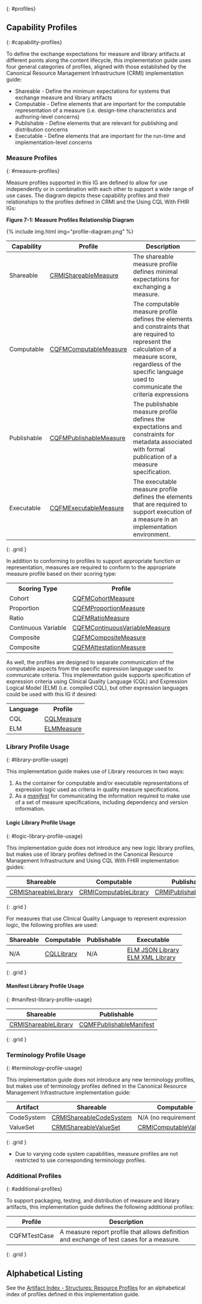 {: #profiles}

## Capability Profiles
{: #capability-profiles}

To define the exchange expectations for measure and library artifacts at different points along the content lifecycle, this implementation guide uses four general categories of profiles, aligned with those established by the Canonical Resource Management Infrastructure (CRMI) implementation guide:

* Shareable - Define the minimum expectations for systems that exchange measure and library artifacts
* Computable - Define elements that are important for the computable representation of a measure (i.e. design-time characteristics and authoring-level concerns)
* Publishable - Define elements that are relevant for publishing and distribution concerns
* Executable - Define elements that are important for the run-time and implementation-level concerns

### Measure Profiles
{: #measure-profiles}

Measure profiles supported in this IG are defined to allow for use independently or in combination with each other to support a wide range of use cases. The diagram depicts these capability profiles and their relationships to the profiles defined in CRMI and the Using CQL With FHIR IGs:

<b>Figure 7-1: Measure Profiles Relationship Diagram</b>

{% include img.html img="profile-diagram.png" %}

| **Capability** | **Profile** | **Description** |
|----|----|----|
| Shareable | [CRMIShareableMeasure]({{site.data.fhir.ver.crmi}}/StructureDefinition-crmi-shareablemeasure.html)  |  The shareable measure profile defines minimal expectations for exchanging a measure.  | 
| Computable | [CQFMComputableMeasure](StructureDefinition-computable-measure-cqfm.html)  |  The computable measure profile defines the elements and constraints that are required to represent the calculation of a measure score, regardless of the specific language used to communicate the criteria expressions   |
| Publishable | [CQFMPublishableMeasure](StructureDefinition-publishable-measure-cqfm.html)  |  The publishable measure profile defines the expectations and constraints for metadata associated with formal publication of a measure specification.   | 
| Executable | [CQFMExecutableMeasure](StructureDefinition-executable-measure-cqfm.html)  | The executable measure profile defines the elements that are required to support execution of a measure in an implementation environment.    | 
{: .grid }

In addition to conforming to profiles to support appropriate function or representation, measures are required to conform to the appropriate measure profile based on their scoring type:

<table class="grid">
  <tr><th>Scoring Type</th><th>Profile</th></tr>
  <tr><td>Cohort</td><td><a href="StructureDefinition-cohort-measure-cqfm.html">CQFMCohortMeasure</a></td></tr>
  <tr><td>Proportion</td><td><a href="StructureDefinition-proportion-measure-cqfm.html">CQFMProportionMeasure</a></td></tr>
  <tr><td>Ratio</td><td><a href="StructureDefinition-ratio-measure-cqfm.html">CQFMRatioMeasure</a></td></tr>
  <tr><td>Continuous Variable</td><td><a href="StructureDefinition-cv-measure-cqfm.html">CQFMContinuousVariableMeasure</a></td></tr>
  <tr><td>Composite</td><td><a href="StructureDefinition-composite-measure-cqfm.html">CQFMCompositeMeasure</a></td></tr>
  <tr><td>Composite</td><td><a href="StructureDefinition-attestation-measure-cqfm.html">CQFMAttestationMeasure</a></td></tr>
</table>

As well, the profiles are designed to separate communication of the computable aspects from the specific expression language used to communicate criteria. This implementation guide supports specification of expression criteria using Clinical Quality Language (CQL) and Expression Logical Model (ELM) (i.e. compiled CQL), but other expression languages could be used with this IG if desired:

<table class="grid">
  <tr><th>Language</th><th>Profile</th></tr>
  <tr><td>CQL</td><td><a href="StructureDefinition-cql-measure-cqfm.html">CQLMeasure</a></td></tr>
  <tr><td>ELM</td><td><a href="StructureDefinition-elm-measure-cqfm.html">ELMMeasure</a></td></tr>
</table>

### Library Profile Usage
{: #library-profile-usage}

This implementation guide makes use of Library resources in two ways:

1. As the container for computable and/or executable representations of expression logic used as criteria in quality measure specifications.
2. As a [_manifest_]({{site.data.fhir.ver.crmi}}/version-manifest.html) for communicating the information required to make use of a set of measure specifications, including dependency and version information.

#### Logic Library Profile Usage
{: #logic-library-profile-usage}

This implementation guide does not introduce any new logic library profiles, but makes use of library profiles defined in the Canonical Resource Management Infrastructure and Using CQL With FHIR implementation guides:

| **Shareable** | **Computable** | **Publishable** | **Executable** |
|----|----|----|----|
| [CRMIShareableLibrary]({{site.data.fhir.ver.crmi}}/StructureDefinition-crmi-shareablelibrary.html) | [CRMIComputableLibrary]({{site.data.fhir.ver.crmi}}/StructureDefinition-crmi-computablelibrary.html) | [CRMIPublishableLibrary]({{site.data.fhir.ver.crmi}}/StructureDefinition-crmi-publishablelibrary.html) | [CRMIExecutableLibrary]({{site.data.fhir.ver.crmi}}/StructureDefinition-crmi-executablelibrary.html)  |
{: .grid }

For measures that use Clinical Quality Language to represent expression logic, the following profiles are used:

| **Shareable** | **Computable** | **Publishable** | **Executable** |
|----|----|----|----|
| N/A | [CQLLibrary]({{site.data.fhir.ver.cql}}/StructureDefinition-cql-library.html) | N/A | [ELM JSON Library]({{site.data.fhir.ver.cql}}/StructureDefinition-elm-json-library.html) <br/> [ELM XML Library]({{site.data.fhir.ver.cql}}/StructureDefinition-elm-xml-library.html)  |
{: .grid }

#### Manifest Library Profile Usage
{: #manifest-library-profile-usage}

| **Shareable** | **Publishable** |
|----|----|
| [CRMIShareableLibrary]({{site.data.fhir.ver.crmi}}/StructureDefinition-crmi-shareablelibrary.html) | [CQMFPublishableManifest](StructureDefinition-publishable-manifest-cqfm.html) |
{: .grid }

### Terminology Profile Usage
{: #terminology-profile-usage}

This implementation guide does not introduce any new terminology profiles, but makes use of terminology profiles defined in the Canonical Resource Management Infrastructure implementation guide:

| **Artifact** | **Shareable** | **Computable** | **Publishable** | **Executable** |
|----|----|----|----|----|
| CodeSystem | [CRMIShareableCodeSystem]({{site.data.fhir.ver.crmi}}/StructureDefinition-crmi-shareablecodesystem.html) | N/A (no requirements) | [CRMIPublishableCodeSytems]({{site.data.fhir.ver.crmi}}/StructureDefinition-crmi-publishablecodesystem.html) | N/A (no requirements) |
| ValueSet | [CRMIShareableValueSet]({{site.data.fhir.ver.crmi}}/StructureDefinition-crmi-shareablevalueset.html) | [CRMIComputableValueSet]({{site.data.fhir.ver.crmi}}/StructureDefinition-crmi-computablevalueset.html) | [CRMIPublishableValueSet]({{site.data.fhir.ver.crmi}}/StructureDefinition-crmi-publishablevalueset.html) | [CRMIExpandedValueSet]({{site.data.fhir.ver.crmi}}/StructureDefinition-crmi-expandedvalueset.html) |
{: .grid }

* Due to varying code system capabilities, measure profiles are not restricted to use corresponding terminology profiles. 

### Additional Profiles
{: #additional-profiles}

To support packaging, testing, and distribution of measure and library artifacts, this implementation guide defines the following additional profiles: 

| **Profile** | **Description** | 
|----|----|
| CQFMTestCase | A measure report profile that allows definition and exchange of test cases for a measure.  |
{: .grid }

## Alphabetical Listing

See the [Artifact Index - Structures: Resource Profiles](artifacts.html#structures-resource-profiles) for an alphabetical index of profiles defined in this implementation guide.
